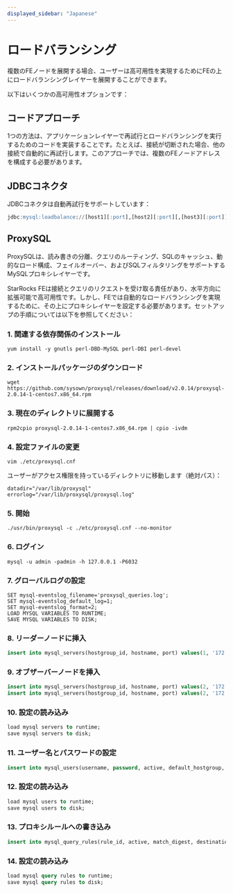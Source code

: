 ```yaml
---
displayed_sidebar: "Japanese"
---
```


# ロードバランシング

複数のFEノードを展開する場合、ユーザーは高可用性を実現するためにFEの上にロードバランシングレイヤーを展開することができます。

以下はいくつかの高可用性オプションです：

## コードアプローチ

1つの方法は、アプリケーションレイヤーで再試行とロードバランシングを実行するためのコードを実装することです。たとえば、接続が切断された場合、他の接続で自動的に再試行します。このアプローチでは、複数のFEノードアドレスを構成する必要があります。

## JDBCコネクタ

JDBCコネクタは自動再試行をサポートしています：

~~~sql
jdbc:mysql:loadbalance://[host1][:port],[host2][:port][,[host3][:port]]...[/[database]][?propertyName1=propertyValue1[&propertyName2=propertyValue2]...]
~~~

## ProxySQL

ProxySQLは、読み書きの分離、クエリのルーティング、SQLのキャッシュ、動的なロード構成、フェイルオーバー、およびSQLフィルタリングをサポートするMySQLプロキシレイヤーです。

StarRocks FEは接続とクエリのリクエストを受け取る責任があり、水平方向に拡張可能で高可用性です。しかし、FEでは自動的なロードバランシングを実現するために、その上にプロキシレイヤーを設定する必要があります。セットアップの手順については以下を参照してください：

### 1. 関連する依存関係のインストール

~~~shell
yum install -y gnutls perl-DBD-MySQL perl-DBI perl-devel
~~~

### 2. インストールパッケージのダウンロード

~~~shell
wget https://github.com/sysown/proxysql/releases/download/v2.0.14/proxysql-2.0.14-1-centos7.x86_64.rpm
~~~

### 3. 現在のディレクトリに展開する

~~~shell
rpm2cpio proxysql-2.0.14-1-centos7.x86_64.rpm | cpio -ivdm
~~~

### 4. 設定ファイルの変更

~~~shell
vim ./etc/proxysql.cnf 
~~~

ユーザーがアクセス権限を持っているディレクトリに移動します（絶対パス）：

~~~vim
datadir="/var/lib/proxysql"
errorlog="/var/lib/proxysql/proxysql.log"
~~~

### 5. 開始

~~~shell
./usr/bin/proxysql -c ./etc/proxysql.cnf --no-monitor
~~~

### 6. ログイン

~~~shell
mysql -u admin -padmin -h 127.0.0.1 -P6032
~~~

### 7. グローバルログの設定

~~~shell
SET mysql-eventslog_filename='proxysql_queries.log';
SET mysql-eventslog_default_log=1;
SET mysql-eventslog_format=2;
LOAD MYSQL VARIABLES TO RUNTIME;
SAVE MYSQL VARIABLES TO DISK;
~~~

### 8. リーダーノードに挿入

~~~sql
insert into mysql_servers(hostgroup_id, hostname, port) values(1, '172.26.92.139', 8533);
~~~

### 9. オブザーバーノードを挿入

~~~sql
insert into mysql_servers(hostgroup_id, hostname, port) values(2, '172.26.34.139', 9931);
insert into mysql_servers(hostgroup_id, hostname, port) values(2, '172.26.34.140', 9931);
~~~

### 10. 設定の読み込み

~~~sql
load mysql servers to runtime;
save mysql servers to disk;
~~~

### 11. ユーザー名とパスワードの設定

~~~sql
insert into mysql_users(username, password, active, default_hostgroup, backend, frontend) values('root', '*94BDCEBE19083CE2A1F959FD02F964C7AF4CFC29', 1, 1, 1, 1);
~~~

### 12. 設定の読み込み

~~~sql
load mysql users to runtime; 
save mysql users to disk;
~~~

### 13. プロキシルールへの書き込み

~~~sql
insert into mysql_query_rules(rule_id, active, match_digest, destination_hostgroup, mirror_hostgroup, apply) values(1, 1, '.', 1, 2, 1);
~~~

### 14. 設定の読み込み

~~~sql
load mysql query rules to runtime; 
save mysql query rules to disk;
~~~